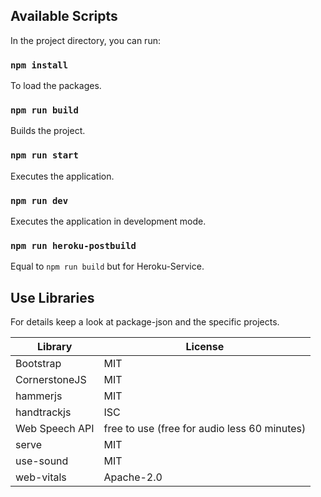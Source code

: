 ## Available Scripts

In the project directory, you can run:

### `npm install`
To load the packages.  

### `npm run build`
Builds the project. 

### `npm run start`
Executes the application.

### `npm run dev`
Executes the application in development mode.

### `npm run heroku-postbuild`
Equal to `npm run build` but for Heroku-Service.

## Use Libraries

For details keep a look at package-json and the specific projects.

Library | License                                      |
--- |----------------------------------------------| 
Bootstrap | MIT                                          | 
CornerstoneJS | MIT                                          |
hammerjs | MIT                                          |
handtrackjs | ISC                                          | 
Web Speech API | free to use (free for audio less 60 minutes) | 
serve | MIT                                          |
use-sound | MIT                                          |
web-vitals | Apache-2.0                                   |
